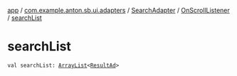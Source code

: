 [app](../../../index.md) / [com.example.anton.sb.ui.adapters](../../index.md) / [SearchAdapter](../index.md) / [OnScrollListener](index.md) / [searchList](./search-list.md)

# searchList

`val searchList: `[`ArrayList`](https://kotlinlang.org/api/latest/jvm/stdlib/kotlin.collections/-array-list/index.html)`<`[`ResultAd`](../../../com.example.anton.sb.data/-result-ad/index.md)`>`